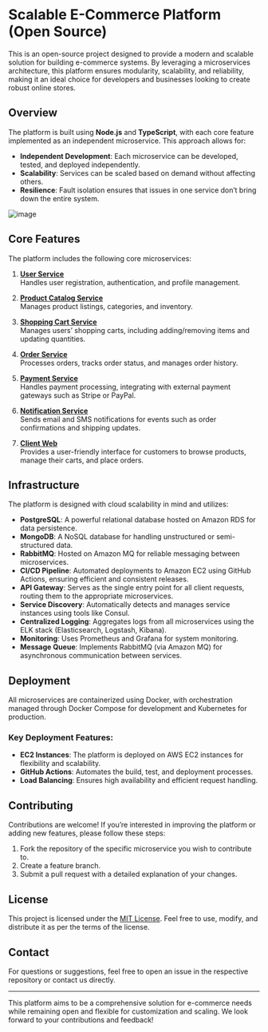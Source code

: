 # Scalable E-Commerce Platform (Open Source)

This is an open-source project designed to provide a modern and scalable solution for building e-commerce systems. By leveraging a microservices architecture, this platform ensures modularity, scalability, and reliability, making it an ideal choice for developers and businesses looking to create robust online stores.

## Overview
The platform is built using **Node.js** and **TypeScript**, with each core feature implemented as an independent microservice. This approach allows for:

- **Independent Development**: Each microservice can be developed, tested, and deployed independently.
- **Scalability**: Services can be scaled based on demand without affecting others.
- **Resilience**: Fault isolation ensures that issues in one service don’t bring down the entire system.

![image](https://github.com/user-attachments/assets/1859830f-bb42-4a99-9732-e91c9d60f950)

## Core Features

The platform includes the following core microservices:

1. [**User Service**](#)  
   Handles user registration, authentication, and profile management.  

2. [**Product Catalog Service**](#)  
   Manages product listings, categories, and inventory.  

3. [**Shopping Cart Service**](#)  
   Manages users’ shopping carts, including adding/removing items and updating quantities.  

4. [**Order Service**](#)  
   Processes orders, tracks order status, and manages order history.  

5. [**Payment Service**](#)  
   Handles payment processing, integrating with external payment gateways such as Stripe or PayPal.  

6. [**Notification Service**](#)  
   Sends email and SMS notifications for events such as order confirmations and shipping updates.  

7. [**Client Web**](#)  
   Provides a user-friendly interface for customers to browse products, manage their carts, and place orders.  

## Infrastructure

The platform is designed with cloud scalability in mind and utilizes:

- **PostgreSQL**: A powerful relational database hosted on Amazon RDS for data persistence.
- **MongoDB**: A NoSQL database for handling unstructured or semi-structured data.
- **RabbitMQ**: Hosted on Amazon MQ for reliable messaging between microservices.
- **CI/CD Pipeline**: Automated deployments to Amazon EC2 using GitHub Actions, ensuring efficient and consistent releases.
- **API Gateway**: Serves as the single entry point for all client requests, routing them to the appropriate microservices.
- **Service Discovery**: Automatically detects and manages service instances using tools like Consul.
- **Centralized Logging**: Aggregates logs from all microservices using the ELK stack (Elasticsearch, Logstash, Kibana).
- **Monitoring**: Uses Prometheus and Grafana for system monitoring.
- **Message Queue**: Implements RabbitMQ (via Amazon MQ) for asynchronous communication between services.

## Deployment
All microservices are containerized using Docker, with orchestration managed through Docker Compose for development and Kubernetes for production.

### Key Deployment Features:
- **EC2 Instances**: The platform is deployed on AWS EC2 instances for flexibility and scalability.
- **GitHub Actions**: Automates the build, test, and deployment processes.
- **Load Balancing**: Ensures high availability and efficient request handling.

## Contributing
Contributions are welcome! If you’re interested in improving the platform or adding new features, please follow these steps:

1. Fork the repository of the specific microservice you wish to contribute to.
2. Create a feature branch.
3. Submit a pull request with a detailed explanation of your changes.

## License
This project is licensed under the [MIT License](LICENSE). Feel free to use, modify, and distribute it as per the terms of the license.

## Contact
For questions or suggestions, feel free to open an issue in the respective repository or contact us directly.

---

This platform aims to be a comprehensive solution for e-commerce needs while remaining open and flexible for customization and scaling. We look forward to your contributions and feedback!

